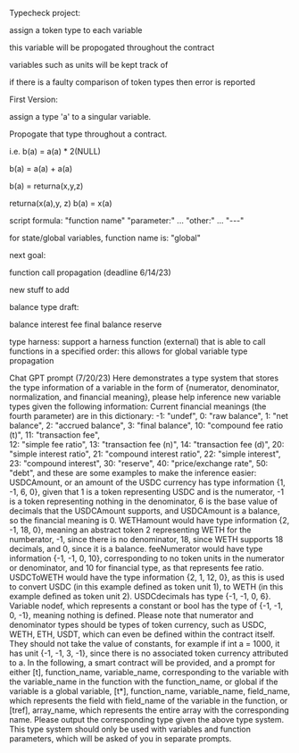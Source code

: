 Typecheck project:

assign a token type to each variable

this variable will be propogated throughout the contract

variables such as units will be kept track of

if there is a faulty comparison of token types then error is reported


First Version:

assign a type 'a' to a singular variable.

Propogate that type throughout a contract.

i.e. b(a) = a(a) * 2(NULL)

b(a) = a(a) + a(a)

b(a) = returna(x,y,z)

returna(x(a),y, z)
    b(a) = x(a)        

script formula:
"function name"
"parameter:"
...
"other:"
...
"---"

for state/global variables, function name is: "global"



next goal:

function call propagation (deadline 6/14/23)

new stuff to add

balance type draft:

balance
interest
fee
final balance
reserve

type harness: support a harness function (external) that is able to call functions in a specified order: this allows for global variable type propagation


Chat GPT prompt (7/20/23)
Here demonstrates a type system that stores the type information of a variable in the form of {numerator, denominator, normalization, and financial meaning}, please help inference new variable types given the following information: Current financial meanings (the fourth parameter) are in this dictionary: -1: "undef",
    0: "raw balance",
    1: "net balance",
    2: "accrued balance",
    3: "final balance",
    10: "compound fee ratio (t)",
    11: "transaction fee",  
    12: "simple fee ratio",
    13: "transaction fee (n)",
    14: "transaction fee (d)",
    20: "simple interest ratio",
    21: "compound interest ratio",
    22: "simple interest",
    23: "compound interest",
    30: "reserve",
    40: "price/exchange rate",
    50: "debt", and these are some examples to make the inference easier: USDCAmount, or an amount of the USDC currency has type information {1, -1, 6, 0}, given that 1 is a token representing USDC and is the numerator, -1 is a token representing nothing in the denominator, 6 is the base value of decimals that the USDCAmount supports, and USDCAmount is a balance, so the financial meaning is 0. WETHamount would have type information {2, -1, 18, 0}, meaning an abstract token 2 representing WETH for the numberator, -1, since there is no denominator, 18, since WETH supports 18 decimals, and 0, since it is a balance. feeNumerator would have type information {-1, -1, 0, 10}, corresponding to no token units in the numerator or denominator, and 10 for financial type, as that represents fee ratio. USDCToWETH would have the type information {2, 1, 12, 0}, as this is used to convert USDC (in this example defined as token unit 1), to WETH (in this example defined as token unit 2). USDCdecimals has  type {-1, -1, 0, 6}. Variable nodef, which represents a constant or bool has the type of {-1, -1, 0, -1}, meaning nothing is defined. Please note that numerator and denominator types should be types of token currency, such as USDC, WETH, ETH, USDT, which can even be defined within the contract itself. They should not take the value of constants, for example if int a = 1000, it has unit {-1, -1, 3, -1}, since there is no associated token currency attributed to a. In the following, a smart contract will be provided, and a prompt for either [t], function_name, variable_name, corresponding to the variable with the variable_name in the function with the function_name, or global if the variable is a global variable, [t*], function_name, variable_name, field_name, which represents the field with field_name of the variable in the function, or [tref], array_name, which represents the entire array with the corresponding name. Please output the corresponding type given the above type system. This type system should only be used with variables and function parameters, which will be asked of you in separate prompts.